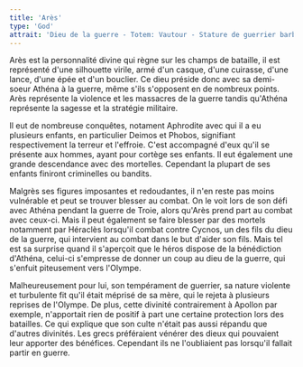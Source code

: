 ```yaml
---
title: 'Arès'
type: 'God'
attrait: 'Dieu de la guerre - Totem: Vautour - Stature de guerrier barbu'
---
```


Arès est la personnalité divine qui règne sur les champs de bataille, il est représenté d'une silhouette virile, armé d'un casque, d'une cuirasse, d'une lance, d'une épée et d'un bouclier. Ce dieu préside donc avec sa demi-soeur Athéna à la guerre, même s'ils s'opposent en de nombreux points. Arès représente la violence et les massacres de la guerre tandis qu'Athéna représente la sagesse et la stratégie militaire.

Il eut de nombreuse conquêtes, notament Aphrodite avec qui il a eu plusieurs enfants, en particulier Deimos et Phobos, signifiant respectivement la terreur et l'effroie. C'est accompagné d'eux qu'il se présente aux hommes, ayant pour cortège ses enfants. Il eut également une grande descendance avec des mortelles. Cependant la plupart de ses enfants finiront criminelles ou bandits.

Malgrès ses figures imposantes et redoudantes, il n'en reste pas moins vulnérable et peut se trouver blesser au combat. On le voit lors de son défi avec Athéna pendant la guerre de Troie, alors qu'Arès prend part au combat avec ceux-ci. Mais il peut également se faire blesser par des mortels notamment par Héraclès lorsqu'il combat contre Cycnos, un des fils du dieu de la guerre, qui intervient au combat dans le but d'aider son fils. Mais tel est sa surprise quand il s'aperçoit que le héros dispose de la bénédiction d'Athéna, celui-ci s'empresse de donner un coup au dieu de la guerre, qui s'enfuit piteusement vers l'Olympe.

Malheureusement pour lui, son tempérament de guerrier, sa nature violente et turbulente fit qu'il était méprisé de sa mère, qui le rejeta à plusieurs reprises de l'Olympe. De plus, cette divinité contrairement à Apollon par exemple, n'apportait rien de positif à part une certaine protection lors des batailles. Ce qui explique que son culte n'était pas aussi répandu que d'autres divinités. Les grecs préféraient vénérer des dieux qui pouvaient leur apporter des bénéfices. Cependant ils ne l'oubliaient pas lorsqu'il fallait partir en guerre.

